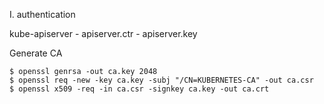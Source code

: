 I. authentication

kube-apiserver
    - apiserver.ctr
    - apiserver.key

Generate CA

    $ openssl genrsa -out ca.key 2048
    $ openssl req -new -key ca.key -subj "/CN=KUBERNETES-CA" -out ca.csr
    $ openssl x509 -req -in ca.csr -signkey ca.key -out ca.crt